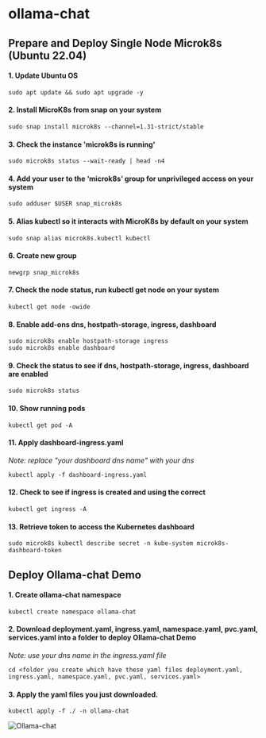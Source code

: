 # ollama-chat
## Prepare and Deploy Single Node Microk8s (Ubuntu 22.04)
#### 1. Update Ubuntu OS
```sudo apt update && sudo apt upgrade -y```

#### 2. Install MicroK8s from snap on your system
```sudo snap install microk8s --channel=1.31-strict/stable```

#### 3. Check the instance 'microk8s is running'
```sudo microk8s status --wait-ready | head -n4```

#### 4. Add your user to the ‘microk8s’ group for unprivileged access on your system
```sudo adduser $USER snap_microk8s```

#### 5. Alias kubectl so it interacts with MicroK8s by default on your system
```sudo snap alias microk8s.kubectl kubectl```

#### 6. Create new group 
```newgrp snap_microk8s```

#### 7. Check the node status, run kubectl get node on your system
```kubectl get node -owide```

#### 8. Enable add-ons dns, hostpath-storage, ingress, dashboard
```
sudo microk8s enable hostpath-storage ingress
sudo microk8s enable dashboard
```

#### 9. Check the status to see if dns, hostpath-storage, ingress, dashboard are enabled
```sudo microk8s status```

#### 10. Show running pods
```kubectl get pod -A```

#### 11. Apply dashboard-ingress.yaml
*Note:  replace "your dashboard dns name" with your dns*

```kubectl apply -f dashboard-ingress.yaml``` 

#### 12. Check to see if ingress is created and using the correct <dashboard dns name>
```kubectl get ingress -A```

#### 13. Retrieve token to access the Kubernetes dashboard
```sudo microk8s kubectl describe secret -n kube-system microk8s-dashboard-token```

## Deploy Ollama-chat Demo
#### 1. Create ollama-chat namespace
```kubectl create namespace ollama-chat```

#### 2. Download deployment.yaml, ingress.yaml, namespace.yaml, pvc.yaml, services.yaml into a folder to deploy Ollama-chat Demo
*Note: use your dns name in the ingress.yaml file*

```cd <folder you create which have these yaml files deployment.yaml, ingress.yaml, namespace.yaml, pvc.yaml, services.yaml>```

#### 3. Apply the yaml files you just downloaded.
```kubectl apply -f ./ -n ollama-chat```

![Ollama-chat](ollama-chat.png)
